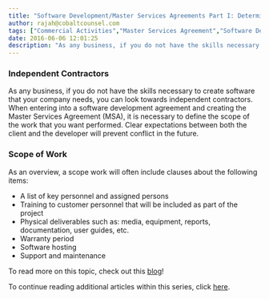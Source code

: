 ```yaml
---
title: "Software Development/Master Services Agreements Part I: Determining the Scope of Work in an MSA"
author: rajah@cobaltcounsel.com
tags: ["Commercial Activities","Master Services Agreement","Software Development","Rajah"]
date: 2016-06-06 12:01:25
description: "As any business, if you do not have the skills necessary to create software that your company needs, you can look towards independent contractors. When entering into a Software Development Agreement and creating the Master Services Agreement (MSA), it is necessary to define the scope of the work that you want performed."
---
```




### Independent Contractors

As any business, if you do not have the skills necessary to create software that your company needs, you can look towards independent contractors. When entering into a software development agreement and creating the Master Services Agreement (MSA), it is necessary to define the scope of the work that you want performed. Clear expectations between both the client and the developer will prevent conflict in the future.

### Scope of Work

As an overview, a scope work will often include clauses about the following items:

- A list of key personnel and assigned persons
- Training to customer personnel that will be included as part of the project
- Physical deliverables such as: media, equipment, reports, documentation, user guides, etc.
- Warranty period
- Software hosting
- Support and maintenance

To read more on this topic, check out this [blog](http://alistapart.com/article/agreements-equal-expectations)!

To continue reading additional articles within this series, click [here](http://blog.clausehound.com/software-developmentmaster-services-agreements-part-ii-fees-deposits-refunds-and-good-faith/).
